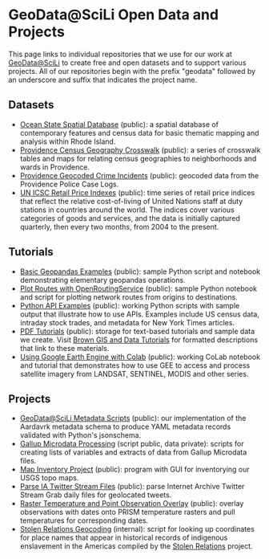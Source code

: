 # GeoData@SciLi Open Data and Projects
This page links to individual repositories that we use for our work at [GeoData@SciLi](https://libguides.brown.edu/gis/geodata_scili) to create free and open datasets and to support various projects. All of our repositories begin with the prefix "geodata" followed by an underscore and suffix that indicates the project name.

## Datasets
* [Ocean State Spatial Database](https://github.com/Brown-University-Library/geodata_ossdb) (public): a spatial database of contemporary features and census data for basic thematic mapping and analysis within Rhode Island.
* [Providence Census Geography Crosswalk](https://github.com/Brown-University-Library/geodata_pvdcrosswalk) (public): a series of crosswalk tables and maps for relating census geographies to neighborhoods and wards in Providence.
* [Providence Geocoded Crime Incidents](https://github.com/Brown-University-Library/geodata_pvdcrime) (public): geocoded data from the Providence Police Case Logs.
* [UN ICSC Retail Price Indexes](https://github.com/Brown-University-Library/geodata_un_retail_idx) (public): time series of retail price indices that reflect the relative cost-of-living of United Nations staff at duty stations in countries around the world. The indices cover various categories of goods and services, and the data is initially captured quarterly, then every two months, from 2004 to the present.

## Tutorials
* [Basic Geopandas Examples](https://github.com/Brown-University-Library/geodata_geopandas_basic) (public): sample Python script and notebook demonstrating elementary geopandas operations.
* [Plot Routes with OpenRoutingService](https://github.com/Brown-University-Library/geodata_routing/) (public): sample Python notebook and script for plotting network routes from origins to destinations.
* [Python API Examples](https://github.com/Brown-University-Library/geodata_api_tutorials) (public): working Python scripts with sample output that illustrate how to use APIs. Examples include US census data, intraday stock trades, and metadata for New York Times articles.
* [PDF Tutorials](https://github.com/Brown-University-Library/geodata_pdf_tutorials) (public): storage for text-based tutorials and sample data we create. Visit [Brown GIS and Data Tutorials](https://libguides.brown.edu/gis_data_tutorials) for formatted descriptions that link to these materials.
* [Using Google Earth Engine with Colab](https://github.com/Brown-University-Library/geodata_earthengine) (public): working CoLab notebook and tutorial that demonstrates how to use GEE to access and process satellite imagery from LANDSAT, SENTINEL, MODIS and other series.

## Projects
* [GeoData@SciLi Metadata Scripts](https://github.com/Brown-University-Library/geodata_metadata_ogm) (public): our implementation of the Aardavrk metadata schema to produce YAML metadata records validated with Python's jsonschema.
* [Gallup Microdata Processing](https://github.com/Brown-University-Library/geodata_gallup) (script public, data private): scripts for creating lists of variables and extracts of data from Gallup Microdata files.
* [Map Inventory Project](https://github.com/Brown-University-Library/geodata_map_inventory) (public): program with GUI for inventorying our USGS topo maps.
* [Parse IA Twitter Stream Files](https://github.com/Brown-University-Library/geodata_parse_ia_twitter) (public): parse Internet Archive Twitter Stream Grab daily files for geolocated tweets.
* [Raster Temperature and Point Observation Overlay](https://github.com/Brown-University-Library/geodata_raster_temp_overlay) (public): overlay observations with dates onto PRISM temperature rasters and pull temperatures for corresponding dates. 
* [Stolen Relations Geocoding](https://github.com/Brown-University-Library/geodata_stolen_relations) (internal): script for looking up coordinates for place names that appear in historical records of indigenous enslavement in the Americas compiled by the [Stolen Relations](https://indigenousslavery.org/) project.

